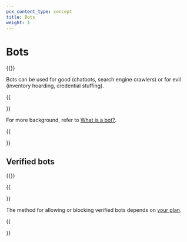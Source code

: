 ```yaml
---
pcx_content_type: concept
title: Bots
weight: 1
---
```


# Bots

{{<render file="_what-is-a-bot.md">}}
<br/>

Bots can be used for good (chatbots, search engine crawlers) or for evil (inventory hoarding, credential stuffing).

{{<Aside type="note" header="More information">}}

For more background, refer to [What is a bot?](https://www.cloudflare.com/learning/bots/what-is-a-bot/).

{{</Aside>}}

## Verified bots

{{<render file="_verified-bots.md">}}

{{<Aside type="note">}}

The method for allowing or blocking verified bots depends on [your plan](/bots/get-started/).

{{</Aside>}}
